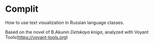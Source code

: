 # Complit

How to use text visualization in Russian language classes.

Based on the novel of B.Akunin *Detskaya kniga*, analyzed with Voyant Tools(https://voyant-tools.org)


